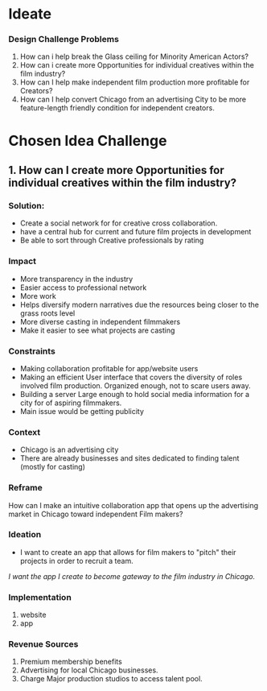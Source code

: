 # Ideate


### Design Challenge Problems
1. How can i help break the Glass ceiling for Minority American Actors?
2. How can i create more Opportunities for individual creatives within the film industry?
3. How can I help make independent film production more profitable for Creators?
4. How can I help convert Chicago from an advertising City to be more feature-length friendly condition for independent creators.


# Chosen Idea Challenge

## 1. How can I create more Opportunities for individual creatives within the film industry?

### Solution:
* Create a social network for for creative cross collaboration.
* have a central hub for current and future film projects in development
* Be able to sort through Creative professionals by rating

### Impact
* More transparency in the industry
* Easier access to professional network
* More work
* Helps diversify modern narratives due the resources being closer to the grass roots level
* More diverse casting in independent filmmakers
* Make it easier to see what projects are casting

### Constraints
* Making collaboration profitable for app/website users
* Making an efficient User interface that covers the diversity of roles involved film production. Organized enough, not to scare users away.
* Building a server Large enough to hold social media information for a city for of aspiring filmmakers.
* Main issue would be getting publicity

### Context
* Chicago is an advertising city
* There are already businesses and sites dedicated to finding talent (mostly for casting)

### Reframe
How can I make an intuitive collaboration app that opens up the advertising market in Chicago toward independent Film makers?

### Ideation
* I want to create an app that allows for film makers to "pitch" their projects in order to recruit a team.

*I want the app I create to become gateway to the film industry in Chicago.*

### Implementation
1. website
2. app

### Revenue Sources
1. Premium membership benefits
2. Advertising for local Chicago businesses.
3. Charge Major production studios to access talent pool.
